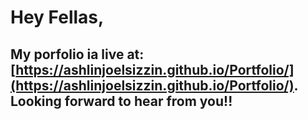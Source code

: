 # Hey Fellas,

## My porfolio ia live at: [https://ashlinjoelsizzin.github.io/Portfolio/](https://ashlinjoelsizzin.github.io/Portfolio/). Looking forward to hear from you!!
